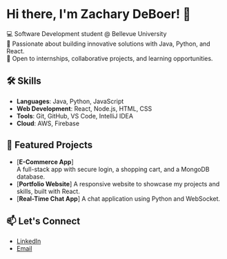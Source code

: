 # Hi there, I'm Zachary DeBoer! 👋
💻 Software Development student @ Bellevue University  
🌟 Passionate about building innovative solutions with Java, Python, and React.  
🎯 Open to internships, collaborative projects, and learning opportunities.

## 🛠️ Skills
- **Languages**: Java, Python, JavaScript
- **Web Development**: React, Node.js, HTML, CSS
- **Tools**: Git, GitHub, VS Code, IntelliJ IDEA
- **Cloud**: AWS, Firebase

## 🌟 Featured Projects
- [**E-Commerce App**]  
  A full-stack app with secure login, a shopping cart, and a MongoDB database.
- [**Portfolio Website**]
  A responsive website to showcase my projects and skills, built with React.
- [**Real-Time Chat App**]
  A chat application using Python and WebSocket.

## 📫 Let's Connect
- [LinkedIn](https://www.linkedin.com/in/zd-softwaredev/)
- [Email](zachary.deboer@proton.me)
